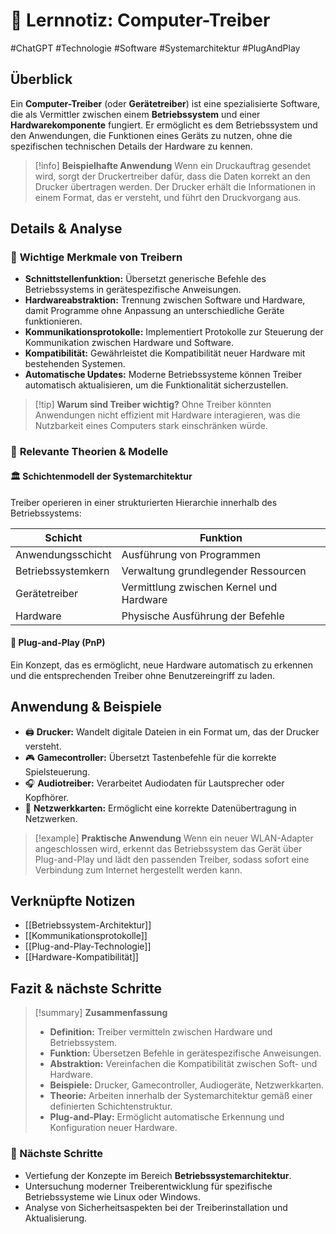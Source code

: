 # 📘 Lernnotiz: Computer-Treiber

#ChatGPT #Technologie #Software #Systemarchitektur #PlugAndPlay

## Überblick

Ein **Computer-Treiber** (oder **Gerätetreiber**) ist eine spezialisierte Software, die als Vermittler zwischen einem **Betriebssystem** und einer **Hardwarekomponente** fungiert. Er ermöglicht es dem Betriebssystem und den Anwendungen, die Funktionen eines Geräts zu nutzen, ohne die spezifischen technischen Details der Hardware zu kennen.

> [!info] **Beispielhafte Anwendung** Wenn ein Druckauftrag gesendet wird, sorgt der Druckertreiber dafür, dass die Daten korrekt an den Drucker übertragen werden. Der Drucker erhält die Informationen in einem Format, das er versteht, und führt den Druckvorgang aus.

## Details & Analyse

### 🔗 **Wichtige Merkmale von Treibern**

- **Schnittstellenfunktion:** Übersetzt generische Befehle des Betriebssystems in gerätespezifische Anweisungen.
- **Hardwareabstraktion:** Trennung zwischen Software und Hardware, damit Programme ohne Anpassung an unterschiedliche Geräte funktionieren.
- **Kommunikationsprotokolle:** Implementiert Protokolle zur Steuerung der Kommunikation zwischen Hardware und Software.
- **Kompatibilität:** Gewährleistet die Kompatibilität neuer Hardware mit bestehenden Systemen.
- **Automatische Updates:** Moderne Betriebssysteme können Treiber automatisch aktualisieren, um die Funktionalität sicherzustellen.

> [!tip] **Warum sind Treiber wichtig?** Ohne Treiber könnten Anwendungen nicht effizient mit Hardware interagieren, was die Nutzbarkeit eines Computers stark einschränken würde.

### 📐 **Relevante Theorien & Modelle**

#### 🏛️ **Schichtenmodell der Systemarchitektur**

Treiber operieren in einer strukturierten Hierarchie innerhalb des Betriebssystems:

|Schicht|Funktion|
|---|---|
|Anwendungsschicht|Ausführung von Programmen|
|Betriebssystemkern|Verwaltung grundlegender Ressourcen|
|Gerätetreiber|Vermittlung zwischen Kernel und Hardware|
|Hardware|Physische Ausführung der Befehle|

#### 🔌 **Plug-and-Play (PnP)**

Ein Konzept, das es ermöglicht, neue Hardware automatisch zu erkennen und die entsprechenden Treiber ohne Benutzereingriff zu laden.

## Anwendung & Beispiele

- 🖨️ **Drucker:** Wandelt digitale Dateien in ein Format um, das der Drucker versteht.
- 🎮 **Gamecontroller:** Übersetzt Tastenbefehle für die korrekte Spielsteuerung.
- 🎧 **Audiotreiber:** Verarbeitet Audiodaten für Lautsprecher oder Kopfhörer.
- 📡 **Netzwerkkarten:** Ermöglicht eine korrekte Datenübertragung in Netzwerken.

> [!example] **Praktische Anwendung** Wenn ein neuer WLAN-Adapter angeschlossen wird, erkennt das Betriebssystem das Gerät über Plug-and-Play und lädt den passenden Treiber, sodass sofort eine Verbindung zum Internet hergestellt werden kann.

## Verknüpfte Notizen

- [[Betriebssystem-Architektur]]
- [[Kommunikationsprotokolle]]
- [[Plug-and-Play-Technologie]]
- [[Hardware-Kompatibilität]]

## Fazit & nächste Schritte

> [!summary] **Zusammenfassung**
> 
> - **Definition:** Treiber vermitteln zwischen Hardware und Betriebssystem.
> - **Funktion:** Übersetzen Befehle in gerätespezifische Anweisungen.
> - **Abstraktion:** Vereinfachen die Kompatibilität zwischen Soft- und Hardware.
> - **Beispiele:** Drucker, Gamecontroller, Audiogeräte, Netzwerkkarten.
> - **Theorie:** Arbeiten innerhalb der Systemarchitektur gemäß einer definierten Schichtenstruktur.
> - **Plug-and-Play:** Ermöglicht automatische Erkennung und Konfiguration neuer Hardware.

### 🚀 Nächste Schritte

- Vertiefung der Konzepte im Bereich **Betriebssystemarchitektur**.
- Untersuchung moderner Treiberentwicklung für spezifische Betriebssysteme wie Linux oder Windows.
- Analyse von Sicherheitsaspekten bei der Treiberinstallation und Aktualisierung.